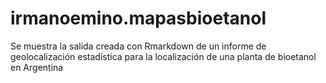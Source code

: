 # irmanoemino.mapasbioetanol
Se muestra la salida creada con Rmarkdown de un informe de geolocalización estadística para la localización de una planta de bioetanol en Argentina
